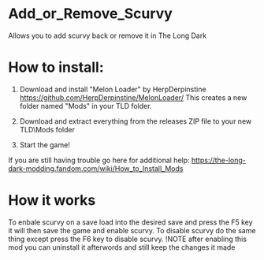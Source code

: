 # Add_or_Remove_Scurvy
Allows you to add scurvy back or remove it in The Long Dark

How to install:
===============
1. Download and install "Melon Loader" by HerpDerpinstine
https://github.com/HerpDerpinstine/MelonLoader/
This creates a new folder named "Mods" in your TLD folder.

2. Download and extract everything from the releases ZIP file to your new TLD\Mods folder
   
3. Start the game!

If you are still having trouble go here for additional help: https://the-long-dark-modding.fandom.com/wiki/How_to_Install_Mods

# How it works
To enbale scurvy on a save load into the desired save and press the F5 key it will then save the game and enable scurvy.
To disable scurvy do the same thing except press the F6 key to disable scurvy.
!NOTE after enabling this mod you can uninstall it afterwords and still keep the changes it made
